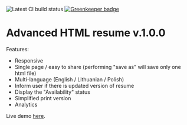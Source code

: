 ![Latest CI build status](https://travis-ci.org/SlimDogs/slimdogs.github.io.svg?branch=master "Latest CI build status") [![Greenkeeper badge](https://badges.greenkeeper.io/SlimDogs/slimdogs.github.io.svg)](https://greenkeeper.io/)

# Advanced HTML resume v.1.0.0

Features:
- Responsive
- Single page / easy to share (performing "save as" will save only one html file)
- Multi-language (English / Lithuanian / Polish)
- Inform user if there is updated version of resume
- Display the "Availability" status
- Simplified print version
- Analytics

Live demo [here](http://www.Tautvydas.info).

